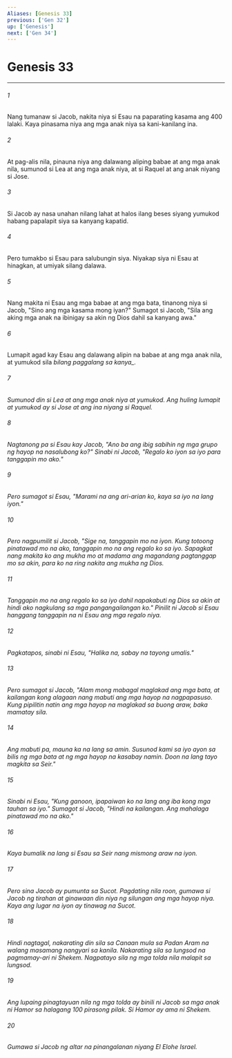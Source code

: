 ```yaml
---
Aliases: [Genesis 33]
previous: ['Gen 32']
up: ['Genesis']
next: ['Gen 34']
---
```

# Genesis 33

***






















###### 1 










Nang tumanaw si Jacob, nakita niya si Esau na paparating kasama ang 400 lalaki. Kaya pinasama niya ang mga anak niya sa kani-kanilang ina. 





















###### 2 










At pag-alis nila, pinauna niya ang dalawang aliping babae at ang mga anak nila, sumunod si Lea at ang mga anak niya, at si Raquel at ang anak niyang si Jose. 





















###### 3 










Si Jacob ay nasa unahan nilang lahat at halos ilang beses siyang yumukod habang papalapit siya sa kanyang kapatid. 





















###### 4 










Pero tumakbo si Esau para salubungin siya. Niyakap siya ni Esau at hinagkan, at umiyak silang dalawa. 





















###### 5 










Nang makita ni Esau ang mga babae at ang mga bata, tinanong niya si Jacob, "Sino ang mga kasama mong iyan?" Sumagot si Jacob, "Sila ang aking mga anak na ibinigay sa akin ng Dios dahil sa kanyang awa." 





















###### 6 










Lumapit agad kay Esau ang dalawang alipin na babae at ang mga anak nila, at yumukod sila <i class="trans-change">bilang paggalang sa kanya_. 





















###### 7 










Sumunod din si Lea at ang mga anak niya at yumukod. Ang huling lumapit at yumukod ay si Jose at ang ina niyang si Raquel. 





















###### 8 










Nagtanong pa si Esau kay Jacob, "Ano ba ang ibig sabihin ng mga grupo ng hayop na nasalubong ko?" Sinabi ni Jacob, "Regalo ko iyon sa iyo para tanggapin mo ako." 





















###### 9 










Pero sumagot si Esau, "Marami na ang ari-arian ko, kaya sa iyo na lang iyon." 





















###### 10 










Pero nagpumilit si Jacob, "Sige na, tanggapin mo na iyon. Kung totoong pinatawad mo na ako, tanggapin mo na ang regalo ko sa iyo. Sapagkat nang makita ko ang mukha mo at madama ang magandang pagtanggap mo sa akin, para ko na ring nakita ang mukha ng Dios. 





















###### 11 










Tanggapin mo na ang regalo ko sa iyo dahil napakabuti ng Dios sa akin at hindi ako nagkulang sa mga pangangailangan ko." Pinilit ni Jacob si Esau hanggang tanggapin na ni Esau ang mga regalo niya. 





















###### 12 










Pagkatapos, sinabi ni Esau, "Halika na, sabay na tayong umalis." 





















###### 13 










Pero sumagot si Jacob, "Alam mong mabagal maglakad ang mga bata, at kailangan kong alagaan nang mabuti ang mga hayop na nagpapasuso. Kung pipilitin natin ang mga hayop na maglakad sa buong araw, baka mamatay sila. 





















###### 14 










Ang mabuti pa, mauna ka na lang sa amin. Susunod kami sa iyo ayon sa bilis ng mga bata at ng mga hayop na kasabay namin. Doon na lang tayo magkita sa Seir." 





















###### 15 










Sinabi ni Esau, "Kung ganoon, ipapaiwan ko na lang ang iba kong mga tauhan sa iyo." Sumagot si Jacob, "Hindi na kailangan. Ang mahalaga pinatawad mo na ako." 





















###### 16 










Kaya bumalik na lang si Esau sa Seir nang mismong araw na iyon. 





















###### 17 










Pero sina Jacob ay pumunta sa Sucot. Pagdating nila roon, gumawa si Jacob ng tirahan at ginawaan din niya ng silungan ang mga hayop niya. Kaya ang lugar na iyon ay tinawag na Sucot. 





















###### 18 










Hindi nagtagal, nakarating din sila sa Canaan mula sa Padan Aram na walang masamang nangyari sa kanila. Nakarating sila sa lungsod na pagmamay-ari ni Shekem. Nagpatayo sila ng mga tolda nila malapit sa lungsod. 





















###### 19 










Ang lupaing pinagtayuan nila ng mga tolda ay binili ni Jacob sa mga anak ni Hamor sa halagang 100 pirasong pilak. Si Hamor ay ama ni Shekem. 





















###### 20 










Gumawa si Jacob ng altar na pinangalanan niyang El Elohe Israel.
